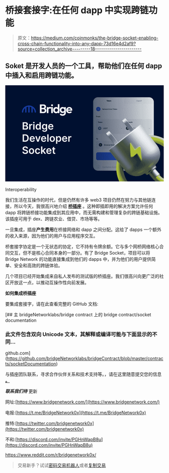 # 桥接套接字:在任何 dapp 中实现跨链功能

> 原文：<https://medium.com/coinmonks/the-bridge-socket-enabling-cross-chain-functionality-into-any-dapp-73d16e4d2af9?source=collection_archive---------18----------------------->

## Soket 是开发人员的一个工具，帮助他们在任何 dapp 中插入和启用跨链功能。

![](img/4428459903231a0f930e548196755010.png)

Interoperability

我们生活在互操作的时代，但是仍然有许多 web3 项目仍然在努力与其他链连接，所以今天，我很高兴地介绍 [**桥插座**](https://github.com/bridgeNetworklabs/bridgeContract/blob/master/contracts/socketDocumentation) 。这种即插即用的解决方案允许任何 dapp 将跨链桥接功能集成到其应用中，而无需构建和管理复杂的跨链基础设施。该插座可用于 dex、跨链农业、借贷、市场等等。

一旦集成，插座**产生费用**在桥接网络和 dapp 之间分配。这给了 dapps 一个额外的收入来源，因为他们的用户与应用程序交互。

桥套接字协定是一个无状态的协定，它不持有令牌余额。它与多个网桥网络核心合同交互，但不是核心合同本身的一部分。有了 Bridge Socket，项目可以将 Bridge Network 的功能直接集成到他们的 dapps 中，并为他们的用户提供简单、安全和高效的跨链体验。

几个项目已经开始集成来自私人发布的测试版的桥插座。我们很高兴向更广泛的社区开放这一点，以推动互操作性向前发展。

**如何集成桥插座**

要集成套接字，请在此查看完整的 GitHub 文档:

[](https://github.com/bridgeNetworklabs/bridgeContract/blob/master/contracts/socketDocumentation) [## 主 bridgeNetworklabs/bridge contract 上的 bridge contract/socket documentation

### 此文件包含双向 Unicode 文本，其解释或编译可能与下面显示的不同…

github.com](https://github.com/bridgeNetworklabs/bridgeContract/blob/master/contracts/socketDocumentation) 

与插座团队联系，寻求合作伙伴关系和技术支持等。，请在这里随意提交您的信息 [**。**](https://forms.gle/2HNhXNu4ob2qBUzK8)

***联系我们待*** 更新

网址:[https://www.bridgenetwork.com/](https://www.bridgenetwork.com/)

电报:[https://t.me/BridgeNetwork0x](https://t.me/BridgeNetwork0x)

推特:[https://twitter.com/bridgenetwork0x](https://twitter.com/bridgenetwork0x)

不和:[https://discord.com/invite/PGHnWapB8u](https://discord.com/invite/PGHnWapB8u)

https://www.reddit.com/r/bridgenetwork0x/

> 交易新手？试试[密码交易机器人](/coinmonks/crypto-trading-bot-c2ffce8acb2a)或者[复制交易](/coinmonks/top-10-crypto-copy-trading-platforms-for-beginners-d0c37c7d698c)